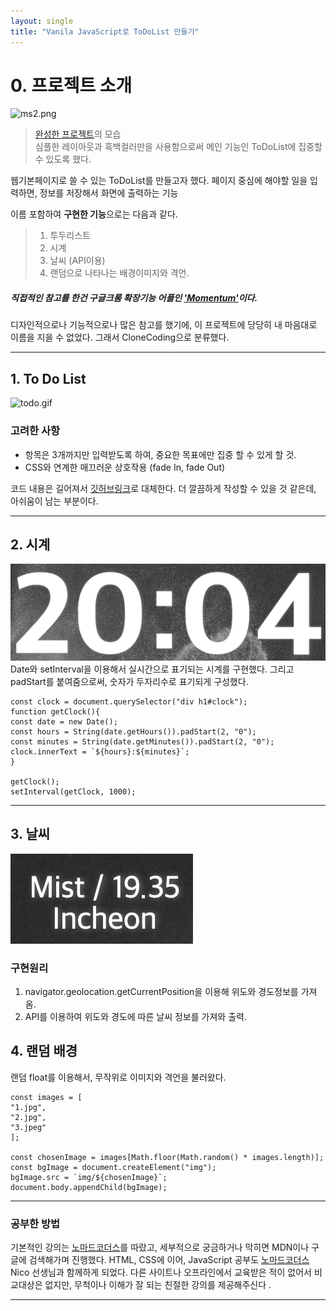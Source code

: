 ```yaml
---
layout: single
title: "Vanila JavaScript로 ToDoList 만들기"
---
```


<!--카테고리도 정할 것 (Study Note?)-->

# 0. 프로젝트 소개

![ms2.png](/assets/images/ms2.png)

> [완성한 프로젝트](https://onlee3.github.io/MomentumCloneCoding/)의 모습 <br>심플한 레이아웃과 흑백컬러만을 사용함으로써 메인 기능인 ToDoList에 집중할 수 있도록 했다.

웹기본페이지로 쓸 수 있는 ToDoList를 만들고자 했다.
페이지 중심에 해야할 일을 입력하면, 정보를 저장해서 화면에 출력하는 기능

이름 포함하여 **구현한 기능**으로는 다음과 같다.

> 1.  투두리스트
> 2.  시계
> 3.  날씨 (API이용)
> 4.  랜덤으로 나타나는 배경이미지와 격언.

##### 직접적인 참고를 한건 구글크롬 확장기능 어플인 ['Momentum'](https://chrome.google.com/webstore/detail/momentum/laookkfknpbbblfpciffpaejjkokdgca)이다.

디자인적으로나 기능적으로나 많은 참고를 했기에, 이 프로젝트에 당당히 내 마음대로 이름을 지을 수 없었다. 그래서 CloneCoding으로 분류했다.

---

## 1. To Do List

![todo.gif](/assets/images/todo.gif)

### 고려한 사항

- 항목은 3개까지만 입력받도록 하여, 중요한 목표에만 집중 할 수 있게 할 것.
- CSS와 연계한 매끄러운 상호작용 (fade In, fade Out)

코드 내용은 길어져서 [깃허브링크](https://github.com/OnLee3/MomentumCloneCoding/blob/main/js/todo.js)로 대체한다.
더 깔끔하게 작성할 수 있을 것 같은데, 아쉬움이 남는 부분이다.

---

## 2. 시계

![clock.png](/assets/images/clock.png)
Date와 setInterval을 이용해서 실시간으로 표기되는 시계를 구현했다.
그리고 padStart를 붙여줌으로써, 숫자가 두자리수로 표기되게 구성했다.

    const clock = document.querySelector("div h1#clock");
    function getClock(){
    const date = new Date();
    const hours = String(date.getHours()).padStart(2, "0");
    const minutes = String(date.getMinutes()).padStart(2, "0");
    clock.innerText = `${hours}:${minutes}`;
    }

    getClock();
    setInterval(getClock, 1000);

---

## 3. 날씨

![weather.png](/assets/images/weather.png)

### 구현원리

1. navigator.geolocation.getCurrentPosition을 이용해 위도와 경도정보를 가져옴.
1. API를 이용하여 위도와 경도에 따른 날씨 정보를 가져와 출력.

## 4. 랜덤 배경

랜덤 float를 이용해서, 무작위로 이미지와 격언을 불러왔다.

    const images = [
    "1.jpg",
    "2.jpg",
    "3.jpeg"
    ];

    const chosenImage = images[Math.floor(Math.random() * images.length)];
    const bgImage = document.createElement("img");
    bgImage.src = `img/${chosenImage}`;
    document.body.appendChild(bgImage);

---

### 공부한 방법

기본적인 강의는 [노마드코더스](https://nomadcoders.co/)를 따랐고, 세부적으로 궁금하거나 막히면 MDN이나 구글에 검색해가며 진행했다.
HTML, CSS에 이어, JavaScript 공부도 [노마드코더스](https://nomadcoders.co/) Nico 선생님과 함께하게 되었다.
다른 사이트나 오프라인에서 교육받은 적이 없어서 비교대상은 없지만, 무척이나 이해가 잘 되는 친절한 강의를 제공해주신다 .

---
